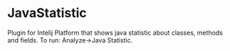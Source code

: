# JavaStatistic
Plugin for Intelij Platform that shows java statistic about classes, methods and fields. To run: Analyze->Java Statistic.
